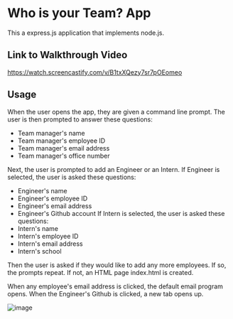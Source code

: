 # Who is your Team? App

This a express.js application that implements node.js. 

## Link to Walkthrough Video
https://watch.screencastify.com/v/B1txXQezy7sr7pOEomeo

## Usage
When the user opens the app, they are given a command line prompt.
The user is then prompted to answer these questions:
- Team manager's name
- Team manager's employee ID
- Team manager's email address
- Team manager's office number

Next, the user is prompted to add an Engineer or an Intern.
If Engineer is selected, the user is asked these questions:
- Engineer's name
- Engineer's employee ID
- Engineer's email address
- Engineer's Github account
If Intern is selected, the user is asked these questions:
- Intern's name
- Intern's employee ID
- Intern's email address
- Intern's school

Then the user is asked if they would like to add any more employees.
If so, the prompts repeat. If not, an HTML page index.html is created.

When any employee's email address is clicked, the default email program opens.
When the Engineer's Github is clicked, a new tab opens up.

![image](https://user-images.githubusercontent.com/90005053/150433805-17cbd14b-1b48-40b6-a130-6f99a79663c6.png)
